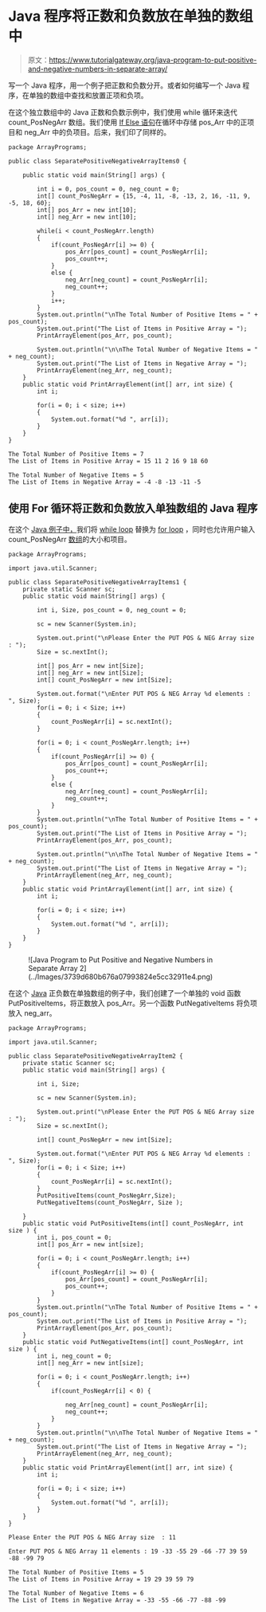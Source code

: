 # Java 程序将正数和负数放在单独的数组中

> 原文：<https://www.tutorialgateway.org/java-program-to-put-positive-and-negative-numbers-in-separate-array/>

写一个 Java 程序，用一个例子把正数和负数分开。或者如何编写一个 Java 程序，在单独的数组中查找和放置正项和负项。

在这个独立数组中的 Java 正数和负数示例中，我们使用 while 循环来迭代 count_PosNegArr 数组。我们使用 [If Else 语句](https://www.tutorialgateway.org/java-if-else-statement/)在循环中存储 pos_Arr 中的正项目和 neg_Arr 中的负项目。后来，我们印了同样的。

```
package ArrayPrograms;

public class SeparatePositiveNegativeArrayItems0 {

	public static void main(String[] args) {

		int i = 0, pos_count = 0, neg_count = 0;
		int[] count_PosNegArr = {15, -4, 11, -8, -13, 2, 16, -11, 9, -5, 18, 60};
		int[] pos_Arr = new int[10];
		int[] neg_Arr = new int[10];

		while(i < count_PosNegArr.length) 
		{
			if(count_PosNegArr[i] >= 0) {
				pos_Arr[pos_count] = count_PosNegArr[i];
				pos_count++;
			}
			else {
				neg_Arr[neg_count] = count_PosNegArr[i];
				neg_count++;
			}
			i++;
		}
		System.out.println("\nThe Total Number of Positive Items = " + pos_count);
		System.out.print("The List of Items in Positive Array = ");
		PrintArrayElement(pos_Arr, pos_count);

		System.out.println("\n\nThe Total Number of Negative Items = " + neg_count);
		System.out.print("The List of Items in Negative Array = ");
		PrintArrayElement(neg_Arr, neg_count);
	}
	public static void PrintArrayElement(int[] arr, int size) {
		int i;

		for(i = 0; i < size; i++) 
		{
			System.out.format("%d ", arr[i]);
		}
	}
}
```

```
The Total Number of Positive Items = 7
The List of Items in Positive Array = 15 11 2 16 9 18 60 

The Total Number of Negative Items = 5
The List of Items in Negative Array = -4 -8 -13 -11 -5 
```

## 使用 For 循环将正数和负数放入单独数组的 Java 程序

在这个 [Java 例子中，](https://www.tutorialgateway.org/learn-java-programs/)我们将 [while loop](https://www.tutorialgateway.org/java-while-loop/) 替换为 [for loop](https://www.tutorialgateway.org/java-for-loop/) ，同时也允许用户输入 count_PosNegArr [数组](https://www.tutorialgateway.org/java-array/)的大小和项目。

```
package ArrayPrograms;

import java.util.Scanner;

public class SeparatePositiveNegativeArrayItems1 {
	private static Scanner sc;
	public static void main(String[] args) {

		int i, Size, pos_count = 0, neg_count = 0;

		sc = new Scanner(System.in);

		System.out.print("\nPlease Enter the PUT POS & NEG Array size  : ");
		Size = sc.nextInt();

		int[] pos_Arr = new int[Size];
		int[] neg_Arr = new int[Size];
		int[] count_PosNegArr = new int[Size];

		System.out.format("\nEnter PUT POS & NEG Array %d elements : ", Size);
		for(i = 0; i < Size; i++) 
		{
			count_PosNegArr[i] = sc.nextInt();
		}

		for(i = 0; i < count_PosNegArr.length; i++) 
		{
			if(count_PosNegArr[i] >= 0) {
				pos_Arr[pos_count] = count_PosNegArr[i];
				pos_count++;
			}
			else {
				neg_Arr[neg_count] = count_PosNegArr[i];
				neg_count++;
			}
		}
		System.out.println("\nThe Total Number of Positive Items = " + pos_count);
		System.out.print("The List of Items in Positive Array = ");
		PrintArrayElement(pos_Arr, pos_count);

		System.out.println("\n\nThe Total Number of Negative Items = " + neg_count);
		System.out.print("The List of Items in Negative Array = ");
		PrintArrayElement(neg_Arr, neg_count);
	}
	public static void PrintArrayElement(int[] arr, int size) {
		int i;

		for(i = 0; i < size; i++) 
		{
			System.out.format("%d ", arr[i]);
		}
	}
}
```

<figure class="wp-block-image size-large">![Java Program to Put Positive and Negative Numbers in Separate Array 2](../Images/3739d680b676a07993824e5cc32911e4.png)</figure>

在这个 [Java](https://www.tutorialgateway.org/java-tutorial/) 正负数在单独数组的例子中，我们创建了一个单独的 void 函数 PutPositiveItems，将正数放入 pos_Arr。另一个函数 PutNegativeItems 将负项放入 neg_arr。

```
package ArrayPrograms;

import java.util.Scanner;

public class SeparatePositiveNegativeArrayItem2 {
	private static Scanner sc;
	public static void main(String[] args) {

		int i, Size;

		sc = new Scanner(System.in);

		System.out.print("\nPlease Enter the PUT POS & NEG Array size  : ");
		Size = sc.nextInt();

		int[] count_PosNegArr = new int[Size];

		System.out.format("\nEnter PUT POS & NEG Array %d elements : ", Size);
		for(i = 0; i < Size; i++) 
		{
			count_PosNegArr[i] = sc.nextInt();
		}
		PutPositiveItems(count_PosNegArr,Size);
		PutNegativeItems(count_PosNegArr, Size );

	}
	public static void PutPositiveItems(int[] count_PosNegArr, int size ) {
		int i, pos_count = 0;
		int[] pos_Arr = new int[size];

		for(i = 0; i < count_PosNegArr.length; i++) 
		{
			if(count_PosNegArr[i] >= 0) {
				pos_Arr[pos_count] = count_PosNegArr[i];
				pos_count++;
			}
		}
		System.out.println("\nThe Total Number of Positive Items = " + pos_count);
		System.out.print("The List of Items in Positive Array = ");
		PrintArrayElement(pos_Arr, pos_count);
	}
	public static void PutNegativeItems(int[] count_PosNegArr, int size ) {
		int i, neg_count = 0;
		int[] neg_Arr = new int[size];

		for(i = 0; i < count_PosNegArr.length; i++) 
		{
			if(count_PosNegArr[i] < 0) {

				neg_Arr[neg_count] = count_PosNegArr[i];
				neg_count++;
			}
		}
		System.out.println("\n\nThe Total Number of Negative Items = " + neg_count);
		System.out.print("The List of Items in Negative Array = ");
		PrintArrayElement(neg_Arr, neg_count);
	}
	public static void PrintArrayElement(int[] arr, int size) {
		int i;

		for(i = 0; i < size; i++) 
		{
			System.out.format("%d ", arr[i]);
		}
	}
}
```

```
Please Enter the PUT POS & NEG Array size  : 11

Enter PUT POS & NEG Array 11 elements : 19 -33 -55 29 -66 -77 39 59 -88 -99 79

The Total Number of Positive Items = 5
The List of Items in Positive Array = 19 29 39 59 79 

The Total Number of Negative Items = 6
The List of Items in Negative Array = -33 -55 -66 -77 -88 -99 
```